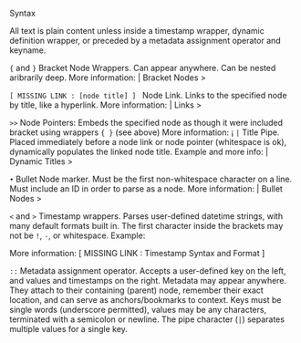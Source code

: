  

Syntax

All text is plain content unless inside a timestamp wrapper, dynamic definition wrapper, or preceded by a metadata assignment operator and keyname.

`{` and  `}`
Bracket Node Wrappers. Can appear anywhere. Can be nested aribrarily deep.
More information: | Bracket Nodes >

`[ MISSING LINK : [node title] ] `
Node Link. Links to the specified node by title, like a hyperlink.
More information: | Links >

`>>`
Node Pointers: Embeds the specified node as though it were included bracket using wrappers `{ }` (see above)
More information:
¡
`|`
Title Pipe. Placed immediately before a node link or node pointer (whitespace is ok), dynamically populates the linked node title.
Example and more info: | Dynamic Titles >

`•`
Bullet Node marker. Must be the first non-whitespace character on a line. Must include an ID in order to parse as a node.
More information: | Bullet Nodes >

`<` and `>`
Timestamp wrappers. Parses user-defined datetime strings, with many default formats built in.
The first character inside the brackets may not be `!`, `-`, or whitespace.
Example:

More information: [ MISSING LINK : Timestamp Syntax and Format ] 

`::`
Metadata assignment operator. Accepts a user-defined key on the left, and values and timestamps on the right.
Metadata may appear anywhere. They attach to their containing (parent) node, remember their exact location, and can serve as anchors/bookmarks to context. Keys must be single words (underscore permitted), values may be any characters, terminated with a semicolon or newline. The pipe character (`|`) separates multiple values for a single key.